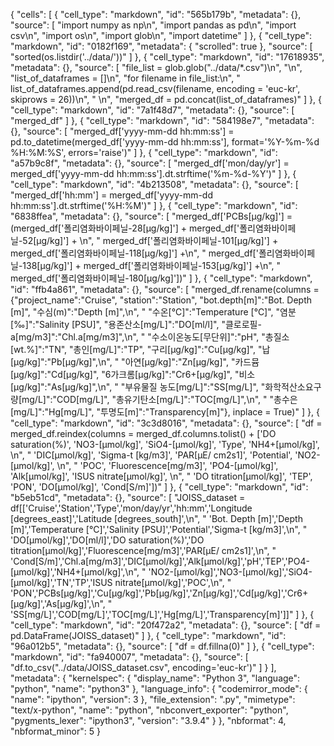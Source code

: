 {
 "cells": [
  {
   "cell_type": "markdown",
   "id": "565b179b",
   "metadata": {},
   "source": [
    "import numpy as np\n",
    "import pandas as pd\n",
    "import csv\n",
    "import os\n",
    "import glob\n",
    "import datetime"
   ]
  },
  {
   "cell_type": "markdown",
   "id": "0182f169",
   "metadata": {
    "scrolled": true
   },
   "source": [
    "sorted(os.listdir('../data/'))"
   ]
  },
  {
   "cell_type": "markdown",
   "id": "17618935",
   "metadata": {},
   "source": [
    "file_list = glob.glob(\"../data/*.csv\")\n",
    "\n",
    "list_of_dataframes = []\n",
    "for filename in file_list:\n",
    "    list_of_dataframes.append(pd.read_csv(filename, encoding = 'euc-kr', skiprows = 26))\n",
    "    \n",
    "merged_df = pd.concat(list_of_dataframes)"
   ]
  },
  {
   "cell_type": "markdown",
   "id": "7a1f48d7",
   "metadata": {},
   "source": [
    "merged_df"
   ]
  },
  {
   "cell_type": "markdown",
   "id": "584198e7",
   "metadata": {},
   "source": [
    "merged_df['yyyy-mm-dd hh:mm:ss'] = pd.to_datetime(merged_df['yyyy-mm-dd hh:mm:ss'], format='%Y-%m-%d %H:%M:%S', errors='raise')"
   ]
  },
  {
   "cell_type": "markdown",
   "id": "a57b9c8f",
   "metadata": {},
   "source": [
    "merged_df['mon/day/yr'] = merged_df['yyyy-mm-dd hh:mm:ss'].dt.strftime('%m-%d-%Y')"
   ]
  },
  {
   "cell_type": "markdown",
   "id": "4b213508",
   "metadata": {},
   "source": [
    "merged_df['hh:mm'] = merged_df['yyyy-mm-dd hh:mm:ss'].dt.strftime('%H:%M')"
   ]
  },
  {
   "cell_type": "markdown",
   "id": "6838ffea",
   "metadata": {},
   "source": [
    "merged_df['PCBs[μg/kg]'] = (merged_df['폴리염화바이페닐-28[μg/kg]'] + merged_df['폴리염화바이페닐-52[μg/kg]'] + \n",
    "                            merged_df['폴리염화바이페닐-101[μg/kg]'] + merged_df['폴리염화바이페닐-118[μg/kg]'] +\n",
    "                            merged_df['폴리염화바이페닐-138[μg/kg]'] + merged_df['폴리염화바이페닐-153[μg/kg]'] +\n",
    "                            merged_df['폴리염화바이페닐-180[μg/kg]'])"
   ]
  },
  {
   "cell_type": "markdown",
   "id": "ffb4a861",
   "metadata": {},
   "source": [
    "merged_df.rename(columns = {\"project_name\":\"Cruise\", \"station\":\"Station\", \"bot.depth[m]\":\"Bot. Depth [m]\", \"수심(m)\":\"Depth [m]\",\n",
    "                    \"수온[℃]\":\"Temperature [℃]\", \"염분[‰]\":\"Salinity [PSU]\", \"용존산소[mg/L]\":\"DO[ml/l]\", \"클로로필-a[mg/m3]\":\"Chl.a[mg/m3]\",\n",
    "                    \"수소이온농도[무단위]\":\"pH\", \"총질소[wt.%]\":\"TN\", \"총인[mg/L]\":\"TP\", \"구리[μg/kg]\":\"Cu[μg/kg]\", \"납[μg/kg]\":\"Pb[μg/kg]\",\n",
    "                    \"아연[μg/kg]\":\"Zn[μg/kg]\", \"카드뮴[μg/kg]\":\"Cd[μg/kg]\", \"6가크롬[μg/kg]\":\"Cr6+[μg/kg]\", \"비소[μg/kg]\":\"As[μg/kg]\",\n",
    "                    \"부유물질 농도[mg/L]\":\"SS[mg/L]\", \"화학적산소요구량[mg/L]\":\"COD[mg/L]\", \"총유기탄소[mg/L]\":\"TOC[mg/L]\",\n",
    "                            \"총수은[mg/L]\":\"Hg[mg/L]\", \"투명도[m]\":\"Transparency[m]\"}, inplace = True)"
   ]
  },
  {
   "cell_type": "markdown",
   "id": "3c3d8016",
   "metadata": {},
   "source": [
    "df = merged_df.reindex(columns = merged_df.columns.tolist() + ['DO saturation(%)', 'NO3-[μmol/kg]', 'SiO4-[μmol/kg]', 'Type', 'NH4+[μmol/kg]', \n",
    "                                                 'DIC[μmol/kg]', 'Sigma-t [kg/m3]', 'PAR[μE/ cm2s1]', 'Potential', 'NO2-[μmol/kg]', \n",
    "                                                 'POC', 'Fluorescence[mg/m3]', 'PO4-[μmol/kg]', 'Alk[μmol/kg]', 'ISUS nitrate[μmol/kg]', \n",
    "                                                 'DO titration[μmol/kg]', 'TEP', 'PON', 'DO[μmol/kg]', 'Cond[S/m]'])"
   ]
  },
  {
   "cell_type": "markdown",
   "id": "b5eb51cd",
   "metadata": {},
   "source": [
    "JOISS_dataset = df[['Cruise','Station','Type','mon/day/yr','hh:mm','Longitude [degrees_east]','Latitude [degrees_south]',\n",
    "                          'Bot. Depth [m]','Depth [m]','Temperature [℃]','Salinity [PSU]','Potential','Sigma-t [kg/m3]',\n",
    "                          'DO[μmol/kg]','DO[ml/l]','DO saturation(%)','DO titration[μmol/kg]','Fluorescence[mg/m3]','PAR[μE/ cm2s1]',\n",
    "                          'Cond[S/m]','Chl.a[mg/m3]','DIC[μmol/kg]','Alk[μmol/kg]','pH','TEP','PO4-[μmol/kg]','NH4+[μmol/kg]',\n",
    "                           'NO2-[μmol/kg]','NO3-[μmol/kg]','SiO4-[μmol/kg]','TN','TP','ISUS nitrate[μmol/kg]','POC',\n",
    "                          'PON','PCBs[μg/kg]','Cu[μg/kg]','Pb[μg/kg]','Zn[μg/kg]','Cd[μg/kg]','Cr6+[μg/kg]','As[μg/kg]',\n",
    "                          'SS[mg/L]','COD[mg/L]','TOC[mg/L]','Hg[mg/L]','Transparency[m]']]"
   ]
  },
  {
   "cell_type": "markdown",
   "id": "20f472a2",
   "metadata": {},
   "source": [
    "df = pd.DataFrame(JOISS_dataset)"
   ]
  },
  {
   "cell_type": "markdown",
   "id": "96a012b5",
   "metadata": {},
   "source": [
    "df = df.fillna(0)"
   ]
  },
  {
   "cell_type": "markdown",
   "id": "fa940007",
   "metadata": {},
   "source": [
    "df.to_csv(\"../data/JOISS_dataset.csv\", encoding='euc-kr')"
   ]
  }
 ],
 "metadata": {
  "kernelspec": {
   "display_name": "Python 3",
   "language": "python",
   "name": "python3"
  },
  "language_info": {
   "codemirror_mode": {
    "name": "ipython",
    "version": 3
   },
   "file_extension": ".py",
   "mimetype": "text/x-python",
   "name": "python",
   "nbconvert_exporter": "python",
   "pygments_lexer": "ipython3",
   "version": "3.9.4"
  }
 },
 "nbformat": 4,
 "nbformat_minor": 5
}
